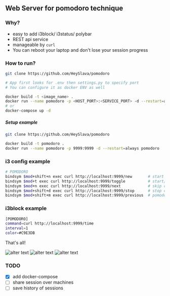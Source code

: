 ## Web Server for pomodoro technique

### Why?
- easy to add i3block/ i3status/ polybar
- REST api service
- manageable by `curl`
- You can reboot your laptop and don't lose your session progress


### How to run?
```bash
git clone https://github.com/HeySlava/pomodoro

# App first looks for .env then settings.py to specify port
# You can configure it as docker ENV as well

docker build -t <image_name> .
docker run --name pomodoro -p <HOST_PORT>:<SERVICE_PORT> -d --restart=always <image_name>
# or
docker-compose up -d
```

##### Setup example
```bash
git clone https://github.com/HeySlava/pomodoro

docker build -t pomodoro .
docker run --name pomodoro -p 9999:9999 -d --restart=always pomodoro
```

### i3 config example
```bash
# POMODORO
bindsym $mod+shift+n exec curl http://localhost:9999/new       # start new session
bindsym $mod+t exec curl http://localhost:9999/toggle          # start/stop
bindsym $mod+n exec curl http://localhost:9999/next            # skip current step
bindsym $mod+shift+d exec curl http://localhost:9999/stop      # stop current session
bindsym $mod+shift+m exec curl http://localhost:9999/previous  # pomodoro number - 1
```


### i3block example
```bash
[POMODORO]
command=curl http://localhost:9999/time
interval=1
color=#C9E3DB
```

That's all!

![alter text](https://kapitonov.tech/img/f00e57e9271e3a0.png)
![alter text](https://kapitonov.tech/img/dd31562c824ff6f.png)
![alter text](https://kapitonov.tech/img/8aebe326e28331a.png)


### TODO
- [x] add docker-compose
- [ ] share session over machines
- [ ] save history of sessions
